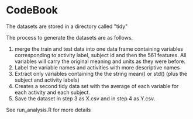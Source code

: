CodeBook
==========================

The datasets are stored in a directory called "tidy"

The process to generate the datasets are as follows.

1. merge the train and test data into one data frame containing variables corresponding to activity label, subject id and then the 561 features. All variables will carry the original meaning and units as they were before.
2. Label the variable names and activities with more descriptive names
3. Extract only variables containing the the string mean() or std() (plus the subject and activity labels)
4. Creates a second tidy data set with the average of each variable for each activity and each subject. 
5. Save the dataset in step 3 as X.csv and in step 4 as Y.csv.

See run_analysis.R for more details
